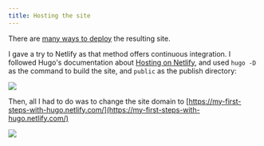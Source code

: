 ```yaml
---
title: Hosting the site
---
```


There are [many ways to deploy](https://gohugo.io/hosting-and-deployment) the resulting site.

I gave a try to Netlify as that method offers continuous integration. I followed Hugo's documentation about
[Hosting on Netlify](https://gohugo.io/hosting-and-deployment/hosting-on-netlify/), and used `hugo -D` as the 
command to build the site, and `public` as the publish directory:

![](../netlify_build.png)

Then, all I had to do was to change the site domain to [https://my-first-steps-with-hugo.netlify.com/](https://my-first-steps-with-hugo.netlify.com/)

![](../netlify_domain.png)

